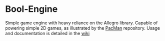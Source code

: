 # Bool-Engine

Simple game engine with heavy reliance on the Allegro library. Capable of powering simple 2D games, as illustrated by the [PacMan](https://github.com/Booligans/PacMan) repository. Usage and documentation is detailed in the [wiki](https://github.com/Booligans/Bool-Engine/wiki)
